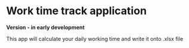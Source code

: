 # Work time track application 
**Version - in early development**

This app will calculate your daily working time and write it onto .xlsx file
